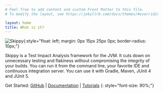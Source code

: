 ```yaml
---
# Feel free to add content and custom Front Matter to this file.
# To modify the layout, see https://jekyllrb.com/docs/themes/#overriding-theme-defaults

layout: home
title: What is it?
---
```


![Skippy](https://avatars.githubusercontent.com/u/150977247?s=100&u=6f4eb4ad99fb667b1bfaf988d3d396bd892fdf16&v=4){:style="float: left; margin: 0px 15px 25px 0px; border-radius: 10px;"}

Skippy is a Test Impact Analysis framework for the JVM. It cuts down on unnecessary testing and flakiness without 
compromising the integrity of your builds. You can run it from the command line, your favorite IDE and continuous 
integration server. You can use it with Gradle, Maven, JUnit 4 and JUnit 5.

Get Started: [GitHub](https://github.com/skippy-io) \| [Documentation](/docs/) \| [Tutorials](/tutorials/)
{: style="font-size: 90%;"}
